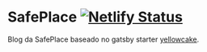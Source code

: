 # SafePlace [![Netlify Status](https://api.netlify.com/api/v1/badges/eb286ac3-ae10-4b88-891e-164bfacb76bf/deploy-status)](https://app.netlify.com/sites/safeplace/deploys)

Blog da SafePlace baseado no gatsby starter [yellowcake](https://www.gatsbyjs.org/starters/thriveweb/yellowcake/).